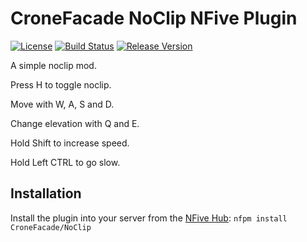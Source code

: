 # CroneFacade NoClip NFive Plugin
[![License](https://img.shields.io/github/license/CroneFacade/NoClip.svg)](LICENSE)
[![Build Status](https://img.shields.io/appveyor/ci/CroneFacade/NoClip/master.svg)](https://ci.appveyor.com/project/CroneFacade/NoClip)
[![Release Version](https://img.shields.io/github/release/CroneFacade/NoClip/all.svg)](https://github.com/CroneFacade/NoClip/releases)

A simple noclip mod.

Press H to toggle noclip.

Move with W, A, S and D.

Change elevation with Q and E.

Hold Shift to increase speed.

Hold Left CTRL to go slow.

## Installation
Install the plugin into your server from the [NFive Hub](https://hub.nfive.io/CroneFacade/NoClip): `nfpm install CroneFacade/NoClip`
